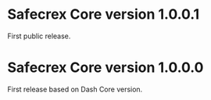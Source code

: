 Safecrex Core version 1.0.0.1
============================

First public release.



Safecrex Core version 1.0.0.0
============================

First release based on Dash Core version.
